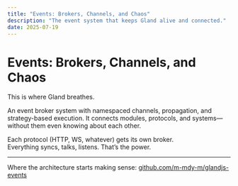 ```yaml
---
title: "Events: Brokers, Channels, and Chaos"
description: "The event system that keeps Gland alive and connected."
date: 2025-07-19
---
```


# Events: Brokers, Channels, and Chaos

This is where Gland breathes.

An event broker system with namespaced channels, propagation, and strategy-based execution. It connects modules, protocols, and systems—without them even knowing about each other.

Each protocol (HTTP, WS, whatever) gets its own broker.  
Everything syncs, talks, listens. That’s the power.

---

Where the architecture starts making sense: [github.com/m-mdy-m/glandjs-events](https://github.com/m-mdy-m/glandjs-events)

